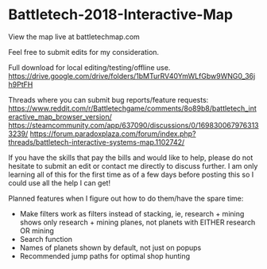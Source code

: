 # Battletech-2018-Interactive-Map

View the map live at battletechmap.com


Feel free to submit edits for my consideration.


Full download for local editing/testing/offline use.
https://drive.google.com/drive/folders/1bMTurRV40YmWLfGbw9WNG0_36jh9PtFH

Threads where you can submit bug reports/feature requests:
https://www.reddit.com/r/Battletechgame/comments/8o89b8/battletech_interactive_map_browser_version/
https://steamcommunity.com/app/637090/discussions/0/1698300679763133239/
https://forum.paradoxplaza.com/forum/index.php?threads/battletech-interactive-systems-map.1102742/


If you have the skills that pay the bills and would like to help, please do not hesitate to 
submit an edit or contact me directly to discuss further. I am only learning all of this for 
the first time as of a few days before posting this so I could use all the help I can get!

Planned features when I figure out how to do them/have the spare time:
- Make filters work as filters instead of stacking, ie, research + mining shows only 
  research + mining planes, not planets with EITHER research OR mining
- Search function
- Names of planets shown by default, not just on popups
- Recommended jump paths for optimal shop hunting
